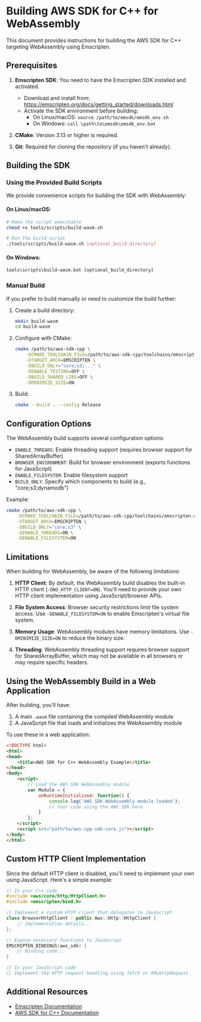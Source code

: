 # Building AWS SDK for C++ for WebAssembly

This document provides instructions for building the AWS SDK for C++ targeting WebAssembly using Emscripten.

## Prerequisites

1. **Emscripten SDK**: You need to have the Emscripten SDK installed and activated.
   - Download and install from: https://emscripten.org/docs/getting_started/downloads.html
   - Activate the SDK environment before building:
     - On Linux/macOS: `source /path/to/emsdk/emsdk_env.sh`
     - On Windows: `call \path\to\emsdk\emsdk_env.bat`

2. **CMake**: Version 3.13 or higher is required.

3. **Git**: Required for cloning the repository (if you haven't already).

## Building the SDK

### Using the Provided Build Scripts

We provide convenience scripts for building the SDK with WebAssembly:

#### On Linux/macOS:

```bash
# Make the script executable
chmod +x tools/scripts/build-wasm.sh

# Run the build script
./tools/scripts/build-wasm.sh [optional_build_directory]
```

#### On Windows:

```cmd
tools\scripts\build-wasm.bat [optional_build_directory]
```

### Manual Build

If you prefer to build manually or need to customize the build further:

1. Create a build directory:
   ```bash
   mkdir build-wasm
   cd build-wasm
   ```

2. Configure with CMake:
   ```bash
   cmake /path/to/aws-sdk-cpp \
       -DCMAKE_TOOLCHAIN_FILE=/path/to/aws-sdk-cpp/toolchains/emscripten.cmake \
       -DTARGET_ARCH=EMSCRIPTEN \
       -DBUILD_ONLY="core;s3;..." \
       -DENABLE_TESTING=OFF \
       -DBUILD_SHARED_LIBS=OFF \
       -DMINIMIZE_SIZE=ON
   ```

3. Build:
   ```bash
   cmake --build . --config Release
   ```

## Configuration Options

The WebAssembly build supports several configuration options:

- `ENABLE_THREADS`: Enable threading support (requires browser support for SharedArrayBuffer)
- `BROWSER_ENVIRONMENT`: Build for browser environment (exports functions for JavaScript)
- `ENABLE_FILESYSTEM`: Enable filesystem support
- `BUILD_ONLY`: Specify which components to build (e.g., "core;s3;dynamodb")

Example:
```bash
cmake /path/to/aws-sdk-cpp \
    -DCMAKE_TOOLCHAIN_FILE=/path/to/aws-sdk-cpp/toolchains/emscripten.cmake \
    -DTARGET_ARCH=EMSCRIPTEN \
    -DBUILD_ONLY="core;s3" \
    -DENABLE_THREADS=ON \
    -DENABLE_FILESYSTEM=ON
```

## Limitations

When building for WebAssembly, be aware of the following limitations:

1. **HTTP Client**: By default, the WebAssembly build disables the built-in HTTP client (`-DNO_HTTP_CLIENT=ON`). You'll need to provide your own HTTP client implementation using JavaScript/browser APIs.

2. **File System Access**: Browser security restrictions limit file system access. Use `-DENABLE_FILESYSTEM=ON` to enable Emscripten's virtual file system.

3. **Memory Usage**: WebAssembly modules have memory limitations. Use `-DMINIMIZE_SIZE=ON` to reduce the binary size.

4. **Threading**: WebAssembly threading support requires browser support for SharedArrayBuffer, which may not be available in all browsers or may require specific headers.

## Using the WebAssembly Build in a Web Application

After building, you'll have:

1. A main `.wasm` file containing the compiled WebAssembly module
2. A JavaScript file that loads and initializes the WebAssembly module

To use these in a web application:

```html
<!DOCTYPE html>
<html>
<head>
    <title>AWS SDK for C++ WebAssembly Example</title>
</head>
<body>
    <script>
        // Load the AWS SDK WebAssembly module
        var Module = {
            onRuntimeInitialized: function() {
                console.log('AWS SDK WebAssembly module loaded');
                // Your code using the AWS SDK here
            }
        };
    </script>
    <script src="path/to/aws-cpp-sdk-core.js"></script>
</body>
</html>
```

## Custom HTTP Client Implementation

Since the default HTTP client is disabled, you'll need to implement your own using JavaScript. Here's a simple example:

```cpp
// In your C++ code
#include <aws/core/http/HttpClient.h>
#include <emscripten/bind.h>

// Implement a custom HTTP client that delegates to JavaScript
class BrowserHttpClient : public Aws::Http::HttpClient {
    // Implementation details...
};

// Expose necessary functions to JavaScript
EMSCRIPTEN_BINDINGS(aws_sdk) {
    // Binding code...
}
```

```javascript
// In your JavaScript code
// Implement the HTTP request handling using fetch or XMLHttpRequest
```

## Additional Resources

- [Emscripten Documentation](https://emscripten.org/docs/index.html)
- [AWS SDK for C++ Documentation](https://docs.aws.amazon.com/sdk-for-cpp/index.html)
